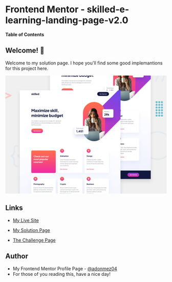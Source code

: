 # Frontend Mentor - skilled-e-learning-landing-page-v2.0

**Table of Contents**

## Welcome! 👋

Welcome to my solution page. I hope you'll find some good implemantions for this project here.

![skilled-e-learning-landing-page-v2.0](./preview.jpg)

## Links

- [My Live Site](https://adonmez04.github.io/skilled-e-learning-landing-page-v2.0/)

- [My Solution Page](https://www.frontendmentor.io/solutions/skilledelearninglandingpagev20-PmvfRL6Urb)

- [The Challenge Page](https://www.frontendmentor.io/challenges/skilled-elearning-landing-page-S1ObDrZ8q)

<!-- ## Overview -->

<!-- ## The Problems and Solutions -->

<!-- ## My Questions for The Community -->

<!-- ## Community Feedbacks -->

<!-- ## Good Implementations -->

<!-- ## Useful Resources -->

<!-- - [The link title](The link) -->

<!-- ## Acknowledgments -->

<!-- - Thanks XXX for your helpful comment. [@The profile hastag](The profile link) -->

## Author

- My Frontend Mentor Profile Page - [@adonmez04](https://www.frontendmentor.io/profile/adonmez04)
- For those of you reading this, have a nice day!
